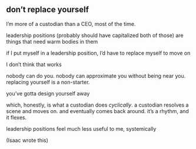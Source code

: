 ## don’t replace yourself

I’m more of a custodian than a CEO, most of the time.

leadership positions (probably should have capitalized both of those) are things that need warm bodies in them

if I put myself in a leadership position, I’d have to replace myself to move on

I don’t think that works

nobody can do you. nobody can approximate you without being near you. replacing yourself is a non-starter.

you’ve gotta design yourself away

which, honestly, is what a custodian does *cyclically*. a custodian resolves a scene and moves on. and eventually comes back around. it’s a rhythm, and it flexes.

leadership positions feel much less useful to me, systemically

(Isaac wrote this)